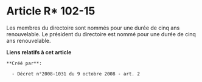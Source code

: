 # Article R* 102-15

Les membres du directoire sont nommés pour une durée de cinq ans renouvelable. Le président du directoire est nommé pour une
durée de cinq ans renouvelable.

**Liens relatifs à cet article**

	**Créé par**:

	  - Décret n°2008-1031 du 9 octobre 2008 - art. 2
